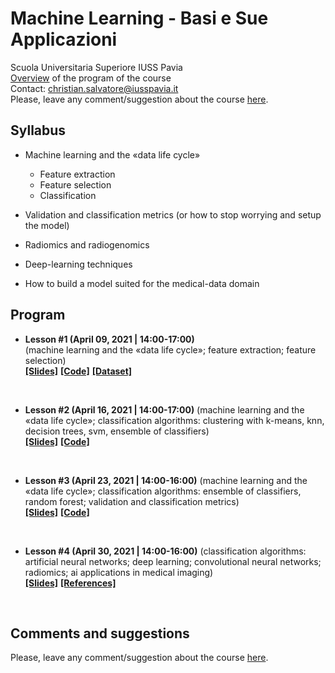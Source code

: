 # Machine Learning - Basi e Sue Applicazioni
Scuola Universitaria Superiore IUSS Pavia
<br>
[Overview](https://github.com/christiansalvatore/machinelearning-iusspavia/blob/master/overview.pdf) of the program of the course
<br>
Contact: christian.salvatore@iusspavia.it
<br>
Please, leave any comment/suggestion about the course [here](https://docs.google.com/forms/d/e/1FAIpQLSfxF8qqycKI9O6FOM894NmquqqbDt0BUXrFUmwh7uYPoBexqw/viewform?usp=sf_link).


## Syllabus
* Machine learning and the «data life cycle»
    * Feature extraction
    * Feature selection
    * Classification

* Validation and classification metrics
   (or how to stop worrying and setup the model)

* Radiomics and radiogenomics

* Deep-learning techniques

* How to build a model suited for
   the medical-data domain
   

## Program
* __Lesson #1 (April 09, 2021 \| 14:00-17:00)__ <br>
(machine learning and the «data life cycle»; feature extraction; feature selection) <br>
[__[Slides]__](https://github.com/christiansalvatore/machinelearning-iusspavia/blob/master/lessons/L1__machinelearning.pdf)
[__[Code]__](https://github.com/christiansalvatore/machinelearning-iusspavia/tree/main/code/00.PCA)
[__[Dataset]__](https://we.tl/t-4SsnT5fbnt)

<br>

* __Lesson #2 (April 16, 2021 \| 14:00-17:00)__
(machine learning and the «data life cycle»; classification algorithms: clustering with k-means, knn, decision trees, svm, ensemble of classifiers) <br>
[__[Slides]__](https://github.com/christiansalvatore/machinelearning-iusspavia/blob/master/lessons/L1__machinelearning.pdf)
[__[Code]__](https://github.com/christiansalvatore/machinelearning-iusspavia/tree/main/code/)

<br>

* __Lesson #3 (April 23, 2021 \| 14:00-16:00)__
(machine learning and the «data life cycle»; classification algorithms: ensemble of classifiers, random forest; validation and classification metrics) <br>
[__[Slides]__](https://github.com/christiansalvatore/machinelearning-iusspavia/blob/master/lessons/L1__machinelearning.pdf)
[__[Code]__](https://github.com/christiansalvatore/machinelearning-iusspavia/tree/main/code/)

<br>

* __Lesson #4 (April 30, 2021 \| 14:00-16:00)__
(classification algorithms: artificial neural networks; deep learning; convolutional neural networks; radiomics; ai applications in medical imaging) <br>
[__[Slides]__](https://github.com/christiansalvatore/machinelearning-iusspavia/blob/master/lessons)
[__[References]__](https://github.com/christiansalvatore/machinelearning-iusspavia/blob/master/references)

<br>

## Comments and suggestions
Please, leave any comment/suggestion about the course [here](https://docs.google.com/forms/d/e/1FAIpQLSfxF8qqycKI9O6FOM894NmquqqbDt0BUXrFUmwh7uYPoBexqw/viewform?usp=sf_link).
